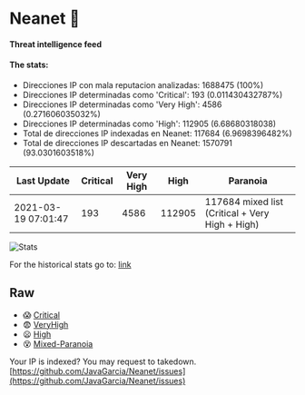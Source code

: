 # Neanet :hocho:
#### Threat intelligence feed
#### The stats:

- Direcciones IP con mala reputacion analizadas: 1688475 (100%)
- Direcciones IP determinadas como 'Critical':  193 (0.011430432787%)
- Direcciones IP determinadas como 'Very High':  4586 (0.271606035032%)
- Direcciones IP determinadas como 'High':  112905 (6.68680318038)
- Total de direcciones IP indexadas en Neanet:  117684 (6.9698396482%)
- Total de direcciones IP descartadas en Neanet:  1570791 (93.0301603518%)

| Last Update | Critical | Very High | High | Paranoia |
| --- | --- | --- | --- | --- |
| 2021-03-19 07:01:47 | 193 | 4586 | 112905 | 117684 mixed list (Critical + Very High + High)|

![Stats](https://docs.google.com/spreadsheets/d/e/2PACX-1vSnaNMIXVabIpDJjufMlzH7poXnshF3mgd8Is1g9ytUEzVsP5my4Trn8f-xkoLLQ38xpL3HtmUexLo6/pubchart?oid=501124687&format=image)

For the historical stats go to: [link](/stats.csv)
## Raw
- :scream: [Critical](https://raw.githubusercontent.com/JavaGarcia/Neanet/master/blacklists/neanet_critical.txt)
- :fearful: [VeryHigh](https://raw.githubusercontent.com/JavaGarcia/Neanet/master/blacklists/neanet_veryHigh.txtt)
- :frowning: [High](https://raw.githubusercontent.com/JavaGarcia/Neanet/master/blacklists/neanet_high.txt)
- :dizzy_face: [Mixed-Paranoia](https://raw.githubusercontent.com/JavaGarcia/Neanet/master/blacklists/neanet_all.txt)


Your IP is indexed? You may request to takedown. [https://github.com/JavaGarcia/Neanet/issues](https://github.com/JavaGarcia/Neanet/issues)











































































































































































































































































































































































































































































































































































































































































































































































































































































































































































































































































































































































































































































































































































































































































































































































































































































































































































































































































































































































































































































































































































































































































































































































































































































































































































































































































































































































































































































































































































































































































































































































































































































































































































































































































































































































































































































































































































































































































































































































































































































































































































































































































































































































































































































































































































































































































































































































































































































































































































































































































































































































